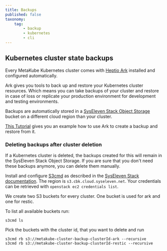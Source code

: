```yaml
---
title: Backups
published: false
taxonomy:
    tag:
        - backup
        - kubernetes
        - cli
---
```


## Kubernetes cluster state backups

Every MetaKube Kubernetes cluster comes with [Heptio Ark](https://heptio.github.io/ark/) installed and configured automatically.

Ark gives you tools to back up and restore your Kubernetes cluster resources. Which means you can take backups
of your cluster and restore in case of loss or replicate your production environment for development and testing environments.

Backups are automatically stored in a [SysEleven Stack Object Storage](https://docs.syseleven.de/syseleven-stack/en/documentation/object-storage) bucket on a different cloud region than your cluster.

[This Tutorial](../../03.Tutorials/18.create-backup-and-restore/default.en.md) gives you an example how to use Ark to create a backup and restore from it.

### Deleting backups after cluster deletion

If a Kubernetes cluster is deleted, the backups created for this will remain in the SysEleven Stack Object Storage. If you are sure that you don't need
these backups anymore, you can delete them manually.

Install and configure [S3cmd](https://s3tools.org/s3cmd) as described in the [SysEleven Stack documentation](https://docs.syseleven.de/syseleven-stack/en/documentation/object-storage).
The region is `s3.cbk.cloud.syseleven.net`. Your credentials can be retrieved with `openstack ec2 credentials list`.

We create two S3 buckets for every cluster. One bucket is used for ark and one for restic.

To list all available buckets run:

```shell
s3cmd ls
```

Pick the buckets with the cluster id, that you want to delete and run

```shell
s3cmd rb s3://metakube-cluster-backup-clusterId-ark --recursive
s3cmd rb s3://metakube-cluster-backup-clusterId-restic --recursive
```
